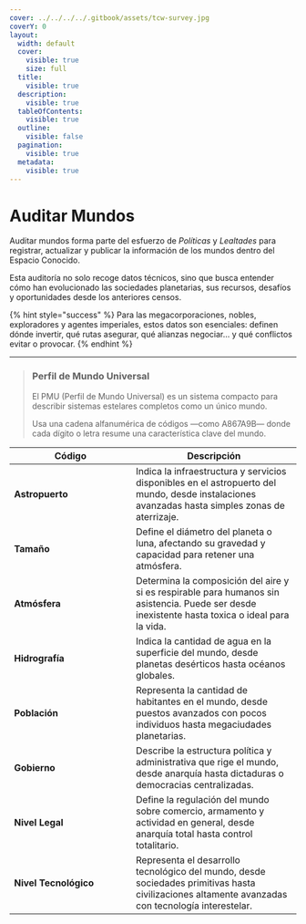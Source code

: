 ```yaml
---
cover: ../../../../.gitbook/assets/tcw-survey.jpg
coverY: 0
layout:
  width: default
  cover:
    visible: true
    size: full
  title:
    visible: true
  description:
    visible: true
  tableOfContents:
    visible: true
  outline:
    visible: false
  pagination:
    visible: true
  metadata:
    visible: true
---
```


# Auditar Mundos

Auditar mundos forma parte del esfuerzo de _Políticas_ y _Lealtades_ para registrar, actualizar y publicar la información de los mundos dentro del Espacio Conocido.

Esta auditoría no solo recoge datos técnicos, sino que busca entender cómo han evolucionado las sociedades planetarias, sus recursos, desafíos y oportunidades desde los anteriores censos.

{% hint style="success" %}
Para las megacorporaciones, nobles, exploradores y agentes imperiales, estos datos son esenciales: definen dónde invertir, qué rutas asegurar, qué alianzas negociar… y qué conflictos evitar o provocar.
{% endhint %}

***

> ### Perfil de Mundo Universal
>
> El PMU (Perfil de Mundo Universal) es un sistema compacto para describir sistemas estelares completos como un único mundo.
>
> Usa una cadena alfanumérica de códigos —como A867A9B— donde cada dígito o letra resume una característica clave del mundo.

<table><thead><tr><th width="198">Código</th><th>Descripción</th></tr></thead><tbody><tr><td><strong>Astropuerto</strong></td><td>Indica la infraestructura y servicios disponibles en el astropuerto del mundo, desde instalaciones avanzadas hasta simples zonas de aterrizaje.</td></tr><tr><td><strong>Tamaño</strong></td><td>Define el diámetro del planeta o luna, afectando su gravedad y capacidad para retener una atmósfera.</td></tr><tr><td><strong>Atmósfera</strong></td><td>Determina la composición del aire y si es respirable para humanos sin asistencia. Puede ser desde inexistente hasta toxica o ideal para la vida.</td></tr><tr><td><strong>Hidrografía</strong></td><td>Indica la cantidad de agua en la superficie del mundo, desde planetas desérticos hasta océanos globales.</td></tr><tr><td><strong>Población</strong></td><td>Representa la cantidad de habitantes en el mundo, desde puestos avanzados con pocos individuos hasta megaciudades planetarias.</td></tr><tr><td><strong>Gobierno</strong></td><td>Describe la estructura política y administrativa que rige el mundo, desde anarquía hasta dictaduras o democracias centralizadas.</td></tr><tr><td><strong>Nivel Legal</strong></td><td>Define la regulación del mundo sobre comercio, armamento y actividad en general, desde anarquía total hasta control totalitario.</td></tr><tr><td><strong>Nivel Tecnológico</strong></td><td>Representa el desarrollo tecnológico del mundo, desde sociedades primitivas hasta civilizaciones altamente avanzadas con tecnología interestelar.</td></tr></tbody></table>
